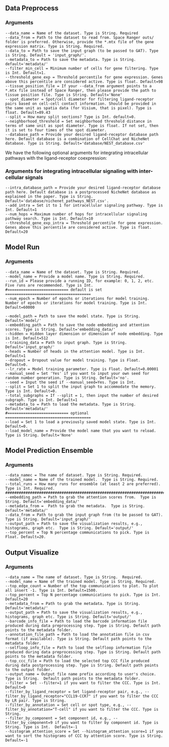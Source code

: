 ## Data Preprocess 
### Arguments
    --data_name = Name of the dataset. Type is String. Required
    --data_from = Path to the dataset to read from. Space Ranger outs/ folder is preferred. Otherwise, provide the *.mtx file of the gene expression matrix. Type is String. Required.
    --data_to = Path to save the input graph (to be passed to GAT). Type is String. Default = 'input_graph/'.
    --metadata_to = Path to save the metadata. Type is String. default='metadata/'
    --filter_min_cell = Minimum number of cells for gene filtering. Type is Int. Default=1. 
    --threshold_gene_exp = Threshold percentile for gene expression. Genes above this percentile are considered active. Type is float. Default=98
    --tissue_position_file = If your --data_from argument points to a *.mtx file instead of Space Ranger, then please provide the path to tissue position file. Type is String. Default='None'
    --spot_diameter = Spot/cell diameter for filtering ligand-receptor pairs based on cell-cell contact information. Should be provided in the same unit as spatia data (for Visium, that is pixel). Type is float. Default=89.43
    --split = How many split sections? Type is Int. default=0. 
    --neighborhood_threshold = Set neighborhood threshold distance in terms of same unit as spot diameter. Type is float. If not set, then it is set to four times of the spot diameter.
    --database_path = Provide your desired ligand-receptor database path here. Default database is a combination of CellChat and NicheNet database. Type is String. Default='database/NEST_database.csv'


We have the following optional arguments for integrating intracellular pathways with the ligand-receptor coexpression:
### Arguments for integrating intracellular signaling with inter-cellular signals
    --intra_database_path = Provide your desired ligand-receptor database path here. Default database is a postprocessed NicheNet database as explained in the paper. Type is String. Default='database/nichenet_pathways_NEST.csv'. 
    --add_intra = Set it to 1 for intracellular signaling pathway. Type is Int. Default=1
    --num_hops = Maximum number of hops for intracellular signaling pathway search. Type is Int. Default=10
    --threshold_gene_exp_intra = Threshold percentile for gene expression. Genes above this percentile are considered active. Type is float. Default=20

## Model Run 
### Arguments
    --data_name = Name of the dataset. Type is String. Required.  
    --model_name = Provide a model name. Type is String. Required. 
    --run_id = Please provide a running ID, for example: 0, 1, 2, etc. Five runs are recommended. Type is Int.
    #=========================== default is set ======================================
    --num_epoch = Number of epochs or iterations for model training. Number of epochs or iterations for model training. Type is Int. Default=60000
    
    --model_path = Path to save the model state. Type is String. Default='model/'  
    --embedding_path = Path to save the node embedding and attention scores. Type is String. Default='embedding_data/'
    --hidden = Hidden layer dimension or dimension of node embedding. Type is Int. Default=512
    --training_data = Path to input graph. Type is String. Default='input_graph/'
    --heads = Number of heads in the attention model. Type is Int. Default=1
    --dropout = Dropout value for model training. Type is Float. Default=0.
    --lr_rate = Model training parameter. Type is Float. Default=0.00001
    --manual_seed = Set 'Yes' if you want to input your own seed for random number generation. Type is String. Default='no'. 
    --seed = Input the seed if --manual_seed=Yes. Type is Int. 
    --split = Set 1 to split the input graph to accommodate the memory. Type is Int. Default=0. 
    --total_subgraphs = If --split = 1, then input the number of desired subgraph. Type is Int. Default=1
    --metadata_to = Path to load the metadata. Type is String. Default='metadata/'
    #=========================== optional ======================================
    --load = Set 1 to load a previously saved model state. Type is Int. Default=0.  
    --load_model_name = Provide the model name that you want to reload. Type is String. Default='None'

## Model Prediction Ensemble 
### Arguments
    --data_namec = The name of dataset. Type is String. Required.
    --model_name = Name of the trained model.  Type is String. Required.
    --total_runs = How many runs for ensemble (at least 2 are preferred). Type is Int. Required.
    #######################################################################################################
    --embedding_path = Path to grab the attention scores from.  Type is String. Default='embedding_data/'
    --metadata_from =  Path to grab the metadata.  Type is String. Default='metadata/' 
    --data_from = Path to grab the input graph from (to be passed to GAT).  Type is String. Default='input_graph/'
    --output_path = Path to save the visualization results, e.g., histograms, graph etc.  Type is String. Default='output/'
    --top_percent = Top N percentage communications to pick. Type is Float. Default=20.
    

## Output Visualize 
### Arguments
    --data_name = The name of dataset. Type is String.  Required.
    --model_name = Name of the trained model. Type is String. Required.
    --top_edge_count = Number of the top communications to plot. To plot all insert -1. Type is Int. Default=1500.
    --top_percent = Top N percentage communications to pick. Type is Int. Default=20    
    --metadata_from = Path to grab the metadata. Type is String. Default='metadata/' 
    --output_path = Path to save the visualization results, e.g., histograms, graph etc. Type is String. Default='output/'
    --barcode_info_file = Path to load the barcode information file produced during data preprocessing step. Type is String. Default path points to the metadata folder.
    --annotation_file_path = Path to load the annotation file in csv format (if available). Type is String. Default path points to the metadata folder.
    --selfloop_info_file = Path to load the selfloop information file produced during data preprocessing step. Type is String. Default path points to the metadata folder.
    --top_ccc_file = Path to load the selected top CCC file produced during data postprocessing step. Type is String. Default path points to the output folder.
    --output_name = Output file name prefix according to user's choice. Type is String.  Default path points to the metadata folder.
    --filter = Set --filter=1 if you want to filter the CCC. Type is Int. Default=0
    --filter_by_ligand_receptor = Set ligand-receptor pair, e.g., --filter_by_ligand_receptor="CCL19-CCR7" if you want to filter the CCC by LR pair. Type is String. 
    --filter_by_annotation = Set cell or spot type, e.g., --filter_by_annotation="T-cell" if you want to filter the CCC. Type is String.
    --filter_by_component = Set component id, e.g., --filter_by_component=9 if you want to filter by component id. Type is String. Type is Int.  Default=-1
    --histogram_attention_score = Set --histogram_attention_score=1 if you want to sort the histograms of CCC by attention score. Type is String. Default=-1
